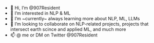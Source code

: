- 👋 Hi, I’m @907Resident
- 👀 I’m interested in NLP & ML
- 🌱 I’m ~currently~ always learning more about NLP, ML, LLMs
- 💞️ I’m looking to collaborate on NLP-related projects, projects that intersect earth scince and applied ML, and much more
- 📫 @ me or DM on Twitter @907Resident

<!---
907Resident/907Resident is a ✨ special ✨ repository because its `README.md` (this file) appears on your GitHub profile.
You can click the Preview link to take a look at your changes.
--->
